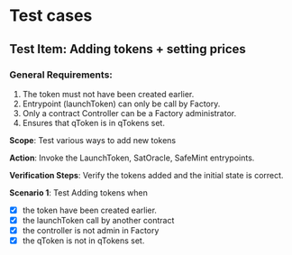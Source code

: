 # Test cases

## Test Item: Adding tokens + setting prices

### General Requirements:

1. The token must not have been created earlier.
2. Entrypoint (launchToken) can only be call by Factory.
3. Only a contract Controller can be a Factory administrator.
4. Ensures that qToken is in qTokens set.

**Scope**: Test various ways to add new tokens

**Action**: Invoke the LaunchToken, SatOracle, SafeMint entrypoints.

**Verification Steps**: Verify the tokens added and the initial state is correct.

**Scenario 1**: Test Adding tokens when

- [x] the token have been created earlier.
- [x] the launchToken call by another contract
- [x] the controller is not admin in Factory
- [x] the qToken is not in qTokens set.
